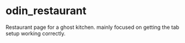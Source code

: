 # odin_restaurant
Restaurant page for a ghost kitchen. mainly focused on getting the tab setup working correctly. 